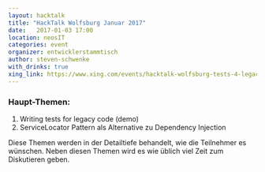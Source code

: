 ```yaml
---
layout: hacktalk
title: "HackTalk Wolfsburg Januar 2017"
date:   2017-01-03 17:00
location: neosIT
categories: event
organizer: entwicklerstammtisch
author: steven-schwenke
with_drinks: true
xing_link: https://www.xing.com/events/hacktalk-wolfsburg-tests-4-legacy-servicelocator-pattern-1764343
---
```


### Haupt-Themen:

1. Writing tests for legacy code (demo)
2. ServiceLocator Pattern als Alternative zu Dependency Injection

Diese Themen werden in der Detailtiefe behandelt, wie die Teilnehmer es wünschen. Neben diesen Themen wird es wie üblich viel Zeit zum Diskutieren geben.